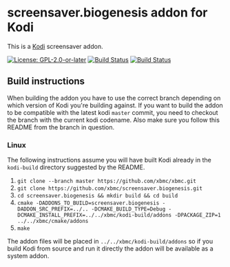 # screensaver.biogenesis addon for Kodi

This is a [Kodi](http://kodi.tv) screensaver addon.

[![License: GPL-2.0-or-later](https://img.shields.io/badge/License-GPL%20v2+-blue.svg)](LICENSE.md)
[![Build Status](https://travis-ci.org/xbmc/screensaver.biogenesis.svg?branch=Matrix)](https://travis-ci.org/xbmc/screensaver.biogenesis/branches)
[![Build Status](https://dev.azure.com/teamkodi/binary-addons/_apis/build/status/xbmc.screensaver.biogenesis?branchName=Matrix)](https://dev.azure.com/teamkodi/binary-addons/_build/latest?definitionId=42&branchName=Matrix)
<!--- [![Build Status](https://ci.appveyor.com/api/projects/status/github/xbmc/screensaver.biogenesis?svg=true)](https://ci.appveyor.com/project/xbmc/screensaver-biogenesis) -->

## Build instructions

When building the addon you have to use the correct branch depending on which version of Kodi you're building against.
If you want to build the addon to be compatible with the latest kodi `master` commit, you need to checkout the branch with the current kodi codename.
Also make sure you follow this README from the branch in question.

### Linux

The following instructions assume you will have built Kodi already in the `kodi-build` directory 
suggested by the README.

1. `git clone --branch master https://github.com/xbmc/xbmc.git`
2. `git clone https://github.com/xbmc/screensaver.biogenesis.git`
3. `cd screensaver.biogenesis && mkdir build && cd build`
4. `cmake -DADDONS_TO_BUILD=screensaver.biogenesis -DADDON_SRC_PREFIX=../.. -DCMAKE_BUILD_TYPE=Debug -DCMAKE_INSTALL_PREFIX=../../xbmc/kodi-build/addons -DPACKAGE_ZIP=1 ../../xbmc/cmake/addons`
5. `make`

The addon files will be placed in `../../xbmc/kodi-build/addons` so if you build Kodi from source and run it directly 
the addon will be available as a system addon.

